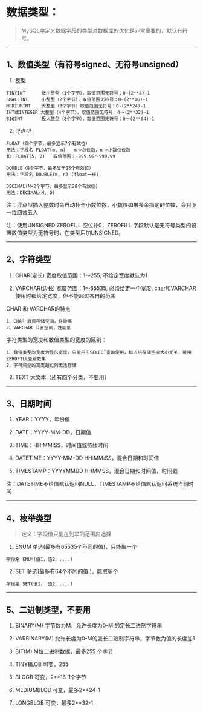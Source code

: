 # 数据类型：
> MySQL中定义数据字段的类型对数据库的优化是非常重要的，默认有符号。
---


## 1、数值类型（有符号signed、无符号unsigned）

1. 整型
```
TINYINT      微小整型（1个字节），取值范围无符号：0~(2**8)-1
SMALLINT     小整型（2个字节），取值范围无符号：0~(2**16)-1
MEDIUMINT    大整型（3个字节）取值范围无符号：0~(2**24)-1
INT或INTEGER 大整型（4个字节），取值范围无符号：0～(2**32)-1
BIGINT       极大整型（8个字节），取值范围无符号：0～(2**64)-1
```

2. 浮点型
```
FLOAT（四个字节，最多显示7个有效位）
用法：字段名 FLOAT(m, n)   m->总位数，n->小数位位数
如：FLOAT(5, 2)   取值范围：-999.99～999.99

DOUBLE（8个字节，最多显示15个有效位）
用法：字段名 DOUBLE(m, n) (float一样)

DECIMAL(M+2个字节，最多显示28个有效位)
用法：DECIMAL(M, D)
```

注：浮点型插入整数时会自动补全小数位数，小数位如果多余指定的位数，会对下一位四舍五入

注：使用UNSIGNED ZEROFILL 空位补0，ZEROFILL 字段默认是无符号类型的设置数值类型为无符号时，在类型后加UNSIGNED。

---


## 2、字符类型

1. CHAR(定长) 宽度取值范围：1～255, 不给定宽度默认为1

2. VARCHAR(边长) 宽度范围：1～65535, 必须给定一个宽度, char和VARCHAR使用时都给定宽度，但不能超过各自的范围

CHAR 和 VARCHAR的特点
```
1、CHAR 浪费存储空间，性能高
2、VARCHAR 节省空间，性能低
```

字符类型的宽度和数值类型的宽度的区别：
```
1、数值类型的宽度为显示宽度，只能用于SELECT查询使用，和占用存储空间大小无关，可用ZEROFILL查看效果
2、字符类型的宽度超过则无法存储
```

3. TEXT 大文本（还有四个分类，不要用）
---


## 3、日期时间

1. YEAR：YYYY，年份值

2. DATE：YYYY-MM-DD，日期值

3. TIME：HH:MM:SS，时间值或持续时间

4. DATETIME：YYYY-MM-DD HH:MM:SS，混合日期和时间值

5. TIMESTAMP：YYYYMMDD HHMMSS，混合日期和时间值，时间戳

注：DATETIME不给值默认返回NULL，TIMESTAMP不给值默认返回系统当前时间

---


## 4、枚举类型
> 定义：字段值只能在列举的范围内选择

1. ENUM 单选(最多有65535个不同的值)，只能取一个
```
字段名 ENUM(值1，值2，....)
```

2. SET 多选(最多有64个不同的值 )，能取多个
```
字段名 SET(值1， 值2，....)
```
---


## 5、二进制类型，不要用

1. BINARY(M)     字节数为M，允许长度为0-M 的定长二进制字符串

2. VARBINARY(M)  允许长度为0-M的变长二进制字符串，字节数为值的长度加1

3. BIT(M)     M位二进制数据，最多255 个字节

4. TINYBLOB   可变，255

5. BLOGB      可变，2**16-1个字节

6. MEDIUMBLOB   可变，最多2**24-1

7. LONGBLOB     可变，最多2**32-1
